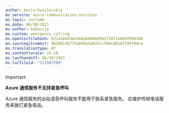 ```yaml
---
author: boris-bazilevskiy
ms.service: azure-communication-services
ms.topic: include
ms.date: 06/30/2021
ms.author: bobazile
ms.custom: emergency_calling
ms.openlocfilehash: b31a5bb03be360a6680b0565720f31069f008360
ms.sourcegitcommit: 98308c4b775a049a4a035ccf60c8b163f86f04ca
ms.translationtype: HT
ms.contentlocale: zh-CN
ms.lasthandoff: 06/30/2021
ms.locfileid: "113107789"
---
```

> [!IMPORTANT]
> **Azure 通信服务不支持紧急呼叫**
>
> Azure 通信服务的出站语音呼叫服务不能用于联系紧急服务。 应维护传统电话服务来拨打紧急电话。